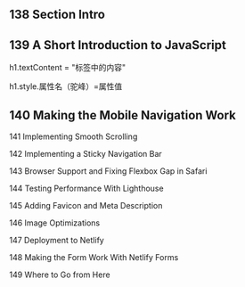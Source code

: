## 138 Section Intro

## 139 A Short Introduction to JavaScript

h1.textContent = "标签中的内容"

h1.style.属性名（驼峰）=属性值

## 140 Making the Mobile Navigation Work





141 Implementing Smooth Scrolling

142 Implementing a Sticky Navigation Bar

143 Browser Support and Fixing Flexbox Gap in Safari

144 Testing Performance With Lighthouse

145 Adding Favicon and Meta Description

146 Image Optimizations

147 Deployment to Netlify

148 Making the Form Work With Netlify Forms

149 Where to Go from Here